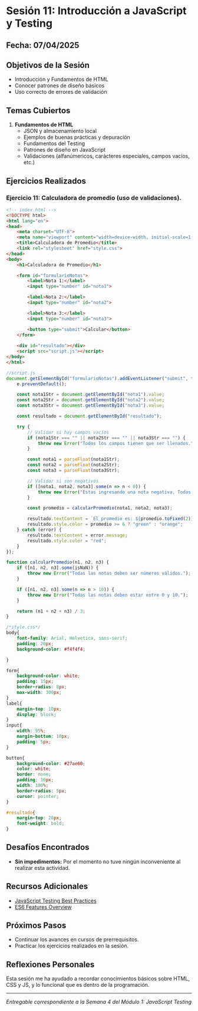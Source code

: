 # Sesión 11: Introducción a JavaScript y Testing

## Fecha: 07/04/2025

## Objetivos de la Sesión

- Introducción y Fundamentos de HTML
- Conocer patrones de diseño básicos
- Uso correcto de errores de validación

## Temas Cubiertos

1. **Fundamentos de HTML**
   - JSON y almacenamiento local
   - Ejemplos de buenas prácticas y depuración 
   - Fundamentos del Testing
   - Patrones de diseño en JavaScript
   - Validaciones (alfanúmericos, carácteres especiales, campos vacíos, etc.)

## Ejercicios Realizados

### Ejercicio 11: Calculadora de promedio (uso de validaciones).

```html
<!-- index.html -->
<!DOCTYPE html>
<html lang="en">
<head>
    <meta charset="UTF-8">
    <meta name="viewport" content="width=device-width, initial-scale=1.0">
    <title>Calculadora de Promedio</title>
    <link rel="stylesheet" href="style.css">
</head>
<body>
    <h1>Calculadora de Promedio</h1>

    <form id="formularioNotas">
        <label>Nota 1:</label>
        <input type="number" id="nota1">

        <label>Nota 2:</label>
        <input type="number" id="nota2">

        <label>Nota 3:</label>
        <input type="number" id="nota3">

        <button type="submit">Calcular</button>
    </form>
    
    <div id="resultado"></div>
    <script src="script.js"></script>
</body>
</html>
```
```js - script.js
//script.js
document.getElementById("formularioNotas").addEventListener("submit", function(e){
    e.preventDefault();

    const nota1Str = document.getElementById("nota1").value;
    const nota2Str = document.getElementById("nota2").value;
    const nota3Str = document.getElementById("nota3").value;

    const resultado = document.getElementById("resultado");

    try {
        // Validar si hay campos vacíos
        if (nota1Str === "" || nota2Str === "" || nota3Str === "") {
            throw new Error("Todos los campos tienen que ser llenados.");
        }

        const nota1 = parseFloat(nota1Str);
        const nota2 = parseFloat(nota2Str);
        const nota3 = parseFloat(nota3Str);

        // Validar si son negativos
        if ([nota1, nota2, nota3].some(n => n < 0)) {
            throw new Error("Estas ingresando una nota negativa. Todas las notas deben estar en 0 y 10.");
        }

        const promedio = calcularPromedio(nota1, nota2, nota3);

        resultado.textContent = `El promedio es: ${promedio.toFixed(2)}`;
        resultado.style.color = promedio >= 6 ? "green" : "orange";
    } catch (error) {
        resultado.textContent = error.message;
        resultado.style.color = "red";
    }
});

function calcularPromedio(n1, n2, n3) {
    if ([n1, n2, n3].some(isNaN)) {
        throw new Error("Todas las notas deben ser números válidos.");
    }

    if ([n1, n2, n3].some(n => n > 10)) {
        throw new Error("Todas las notas deben estar entre 0 y 10.");
    }

    return (n1 + n2 + n3) / 3;
}
```

```css
/*style.css*/
body{
    font-family: Arial, Helvetica, sans-serif;
    padding: 20px;
    background-color: #f4f4f4;

}

form{
    background-color: white;
    padding: 15px;
    border-radius: 8px;
    max-width: 300px;
}
label{
    margin-top: 10px;
    display: block;
}
input{
    width: 95%;
    margin-bottom: 10px;
    padding: 5px;
}

button{
    background-color: #27ae60;
    color: white;
    border: none;
    padding: 10px;
    width: 100%;
    border-radius: 5px;
    cursor: pointer;
}

#resultado{
    margin-top: 20px;
    font-weight: bold;
}
```
## Desafíos Encontrados

- **Sin impedimentos:** Por el momento no tuve ningún inconveniente al realizar esta actividad.  

## Recursos Adicionales

- [JavaScript Testing Best Practices](https://github.com/goldbergyoni/javascript-testing-best-practices)
- [ES6 Features Overview](https://github.com/lukehoban/es6features)

## Próximos Pasos

- Continuar los avances en cursos de prerrequisitos. 
- Practicar los ejercicios realizados en la sesión.

## Reflexiones Personales

Esta sesión me ha ayudado a recordar conocimientos básicos sobre HTML, CSS y JS, y lo funcional que es dentro de la programación.

---

*Entregable correspondiente a la Semana 4 del Módulo 1: JavaScript Testing*